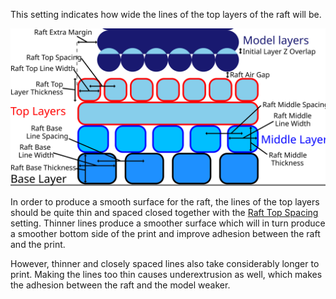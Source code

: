 This setting indicates how wide the lines of the top layers of the raft will be.

![Dimensions related to the raft](../images/raft_dimensions.svg)

In order to produce a smooth surface for the raft, the lines of the top layers should be quite thin and spaced closed together with the [Raft Top Spacing](raft_surface_line_spacing.md) setting. Thinner lines produce a smoother surface which will in turn produce a smoother bottom side of the print and improve adhesion between the raft and the print.

However, thinner and closely spaced lines also take considerably longer to print. Making the lines too thin causes underextrusion as well, which makes the adhesion between the raft and the model weaker.